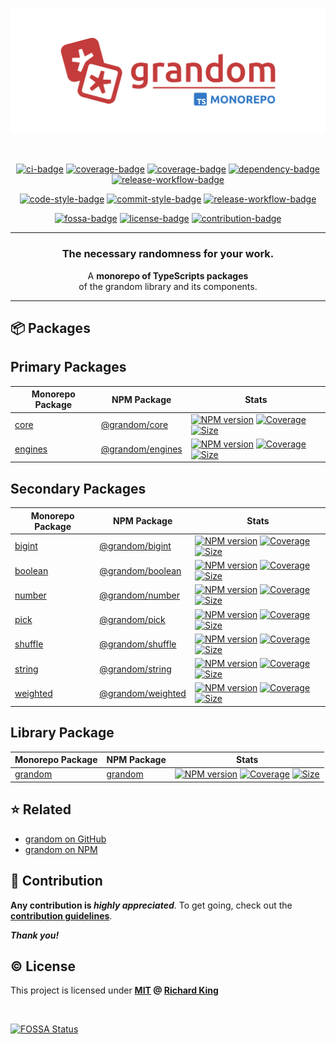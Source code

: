 <!-- Logo -->
<p align="center">  
  <picture>
    <source media="(prefers-color-scheme: dark)" srcset="https://raw.githubusercontent.com/grandom-library/grandom-js/main/media/logo-repo-dark.svg">
    <img alt="grandom-js monorepo logo" src="https://raw.githubusercontent.com/grandom-library/grandom-js/main/media/logo-repo-light.svg" width="800">
  </picture>  
</p>

<br />

<!-- Badges - 1st row -->
<p align="center">
  <!-- CI badge -->
  <a href="https://github.com/grandom-library/grandom-js/actions?query=workflow%3ACI"><img src="https://github.com/grandom-library/grandom-js/workflows/CI/badge.svg" alt="ci-badge"></a>
  <!-- Code quality badge -->
  <a href="https://www.codefactor.io/repository/github/grandom-library/grandom-js"><img src="https://img.shields.io/codefactor/grade/github/grandom-library/grandom-js?label=Quality&logo=codefactor&logoColor=white" alt="coverage-badge"></a>
  <!-- Code maintainability badge -->
  <a href="https://codeclimate.com/github/grandom-library/grandom-js"><img src="https://img.shields.io/codeclimate/maintainability/grandom-library/grandom-js?label=Maintainability&logo=codeclimate&logoColor=white" alt="coverage-badge"></a>
  <!-- Dependency badge -->
  <a href="https://github.com/grandom-library/grandom-js/pulls?q=is%3Apr+is%3Aopen+label%3Adependencies"><img src="https://img.shields.io/badge/Dependencies-✔-brightgreen.svg?logo=dependabot" alt="dependency-badge"></a>
  <!-- Security badge -->
  <a href="https://socket.dev/dashboard/org/gh/grandom-library/repo/grandom-js"><img src="https://img.shields.io/badge/Security-✔-brightgreen.svg?logo=auth0&logoColor=white" alt="release-workflow-badge"></a>
</p>

<!-- Badges - 2nd row -->
<p align="center">
  <!-- Code style badge -->
  <a href="https://www.npmjs.com/package/ts-standard"><img src="https://img.shields.io/badge/Code-TS--Standard-3178C6.svg?logo=typescript&logoColor=white" alt="code-style-badge"></a>
  <!-- Commit style badge -->
  <a href="https://github.com/semantic-release/semantic-release/blob/master/CONTRIBUTING.md#commit-message-guidelines"><img src="https://img.shields.io/badge/Commit-Conventional_Commits-EF7B4D.svg?logo=git&logoColor=white" alt="commit-style-badge"></a>
  <!-- Release workflow badge -->
  <a href="https://semantic-release.gitbook.io/semantic-release"><img src="https://img.shields.io/badge/Release-Semantic_Release-ED2B88.svg?logo=semanticweb&logoColor=white" alt="release-workflow-badge"></a>    
</p>

<!-- Badges - 3rd row -->
<p align="center">
  <!-- FOSSA check badge -->
  <a href="https://app.fossa.com/projects/git%2Bgithub.com%2Fgrandom-library%2Fgrandom-js?ref=badge_shield"><img src="https://app.fossa.com/api/projects/git%2Bgithub.com%2Fgrandom-library%2Fgrandom-js.svg?type=small" alt="fossa-badge"></a>  
  <!-- License badge -->
  <a href="https://github.com/grandom-library/grandom-js/blob/main/LICENSE"><img src="https://img.shields.io/badge/License-MIT-brightgreen.svg?logo=github" alt="license-badge"></a>
  <!-- Contribution badge -->
  <a href="https://github.com/grandom-library/grandom-js/blob/main/.github/CONTRIBUTING.md"><img src="https://img.shields.io/badge/PRs-Welcome!-brightgreen.svg?logo=git&logoColor=white" alt="contribution-badge"></a>  
</p>

---

<h3 align="center">
  The necessary randomness for your work.
</h3>

<p align="center">
  A <b>monorepo of TypeScripts packages</b><br/> of the grandom library and its components.
</p>

---

## 📦 Packages

## Primary Packages

<table>
  <thead>
    <tr>
      <th>Monorepo Package</th>
      <th>NPM Package</th>
      <th>Stats</th>
    </tr>
  </thead>
  <tbody>
    <!-- core -->
    <tr>
      <td><a href="https://github.com/grandom-library/grandom-js/tree/main/packages/core">core</a></td>
      <td><a href="https://www.npmjs.com/package/@grandom/core">@grandom/core</a></td>
      <td>
        <!-- NPM version -->
        <a href="https://www.npmjs.com/package/@grandom/core"><img src="https://img.shields.io/npm/v/%40grandom/core?color=brightgreen&logo=npm" alt="NPM version"></a>
        <!-- Coverage -->
        <a href="https://app.codecov.io/gh/grandom-library/grandom-js/tree/main/packages">
          <img src="https://img.shields.io/codecov/c/github/grandom-library/grandom-js?flag=grandom-core&logo=codecov&logoColor=white" alt="Coverage"></a>
        <!-- Size -->
        <a href="https://bundlephobia.com/package/@grandom/core"><img src="https://img.shields.io/bundlephobia/minzip/%40grandom/core?label=min%2Bgzipped&color=brightgreen&logo=semanticweb&logoColor=white" alt="Size">
        </a>
      </td>
    </tr>
    <!-- engines -->
    <tr>
      <td><a href="https://github.com/grandom-library/grandom-js/tree/main/packages/engines">engines</a></td>
      <td><a href="https://www.npmjs.com/package/@grandom/engines">@grandom/engines</a></td>
      <td>
        <!-- NPM version -->
        <a href="https://www.npmjs.com/package/@grandom/engines"><img src="https://img.shields.io/npm/v/%40grandom/engines?color=brightgreen&logo=npm" alt="NPM version"></a>
        <!-- Coverage -->
        <a href="https://app.codecov.io/gh/grandom-library/grandom-js/tree/main/packages">
          <img src="https://img.shields.io/codecov/c/github/grandom-library/grandom-js?flag=grandom-engines&logo=codecov&logoColor=white" alt="Coverage"></a>
        <!-- Size -->
        <a href="https://bundlephobia.com/package/@grandom/engines"><img src="https://img.shields.io/bundlephobia/minzip/%40grandom/engines?label=min%2Bgzipped&color=brightgreen&logo=semanticweb&logoColor=white" alt="Size">
        </a>
      </td>
    </tr>
  </tbody>
</table>

## Secondary Packages

<table>
  <thead>
    <tr>
      <th>Monorepo Package</th>
      <th>NPM Package</th>
      <th>Stats</th>
    </tr>
  </thead>
  <tbody>
    <!-- bigint -->
    <tr>
      <td><a href="https://github.com/grandom-library/grandom-js/tree/main/packages/bigint">bigint</a></td>
      <td><a href="https://www.npmjs.com/package/@grandom/bigint">@grandom/bigint</a></td>
      <td>
        <!-- NPM version -->
        <a href="https://www.npmjs.com/package/@grandom/bigint"><img src="https://img.shields.io/npm/v/%40grandom/bigint?color=brightgreen&logo=npm" alt="NPM version"></a>
        <!-- Coverage -->
        <a href="https://app.codecov.io/gh/grandom-library/grandom-js/tree/main/packages">
          <img src="https://img.shields.io/codecov/c/github/grandom-library/grandom-js?flag=grandom-bigint&logo=codecov&logoColor=white" alt="Coverage"></a>
        <!-- Size -->
        <a href="https://bundlephobia.com/package/@grandom/bigint"><img src="https://img.shields.io/bundlephobia/minzip/%40grandom/bigint?label=min%2Bgzipped&color=brightgreen&logo=semanticweb&logoColor=white" alt="Size">
        </a>
      </td>
    </tr>
    <!-- boolean -->
    <tr>
      <td><a href="https://github.com/grandom-library/grandom-js/tree/main/packages/boolean">boolean</a></td>
      <td><a href="https://www.npmjs.com/package/@grandom/boolean">@grandom/boolean</a></td>
      <td>
        <!-- NPM version -->
        <a href="https://www.npmjs.com/package/@grandom/boolean"><img src="https://img.shields.io/npm/v/%40grandom/boolean?color=brightgreen&logo=npm" alt="NPM version"></a>
        <!-- Coverage -->
        <a href="https://app.codecov.io/gh/grandom-library/grandom-js/tree/main/packages">
          <img src="https://img.shields.io/codecov/c/github/grandom-library/grandom-js?flag=grandom-boolean&logo=codecov&logoColor=white" alt="Coverage"></a>
        <!-- Size -->
        <a href="https://bundlephobia.com/package/@grandom/boolean"><img src="https://img.shields.io/bundlephobia/minzip/%40grandom/boolean?label=min%2Bgzipped&color=brightgreen&logo=semanticweb&logoColor=white" alt="Size">
        </a>
      </td>
    </tr>
    <!-- number -->
    <tr>
      <td><a href="https://github.com/grandom-library/grandom-js/tree/main/packages/number">number</a></td>
      <td><a href="https://www.npmjs.com/package/@grandom/number">@grandom/number</a></td>
      <td>
        <!-- NPM version -->
        <a href="https://www.npmjs.com/package/@grandom/number"><img src="https://img.shields.io/npm/v/%40grandom/number?color=brightgreen&logo=npm" alt="NPM version"></a>
        <!-- Coverage -->
        <a href="https://app.codecov.io/gh/grandom-library/grandom-js/tree/main/packages">
          <img src="https://img.shields.io/codecov/c/github/grandom-library/grandom-js?flag=grandom-number&logo=codecov&logoColor=white" alt="Coverage"></a>
        <!-- Size -->
        <a href="https://bundlephobia.com/package/@grandom/number"><img src="https://img.shields.io/bundlephobia/minzip/%40grandom/number?label=min%2Bgzipped&color=brightgreen&logo=semanticweb&logoColor=white" alt="Size">
        </a>
      </td>
    </tr>
    <!-- pick -->
    <tr>
      <td><a href="https://github.com/grandom-library/grandom-js/tree/main/packages/pick">pick</a></td>
      <td><a href="https://www.npmjs.com/package/@grandom/pick">@grandom/pick</a></td>
      <td>
        <!-- NPM version -->
        <a href="https://www.npmjs.com/package/@grandom/pick"><img src="https://img.shields.io/npm/v/%40grandom/pick?color=brightgreen&logo=npm" alt="NPM version"></a>
        <!-- Coverage -->
        <a href="https://app.codecov.io/gh/grandom-library/grandom-js/tree/main/packages">
          <img src="https://img.shields.io/codecov/c/github/grandom-library/grandom-js?flag=grandom-pick&logo=codecov&logoColor=white" alt="Coverage"></a>
        <!-- Size -->
        <a href="https://bundlephobia.com/package/@grandom/pick"><img src="https://img.shields.io/bundlephobia/minzip/%40grandom/pick?label=min%2Bgzipped&color=brightgreen&logo=semanticweb&logoColor=white" alt="Size">
        </a>
      </td>
    </tr>
    <!-- shuffle -->
    <tr>
      <td><a href="https://github.com/grandom-library/grandom-js/tree/main/packages/shuffle">shuffle</a></td>
      <td><a href="https://www.npmjs.com/package/@grandom/shuffle">@grandom/shuffle</a></td>
      <td>
        <!-- NPM version -->
        <a href="https://www.npmjs.com/package/@grandom/shuffle"><img src="https://img.shields.io/npm/v/%40grandom/shuffle?color=brightgreen&logo=npm" alt="NPM version"></a>
        <!-- Coverage -->
        <a href="https://app.codecov.io/gh/grandom-library/grandom-js/tree/main/packages">
          <img src="https://img.shields.io/codecov/c/github/grandom-library/grandom-js?flag=grandom-shuffle&logo=codecov&logoColor=white" alt="Coverage"></a>
        <!-- Size -->
        <a href="https://bundlephobia.com/package/@grandom/shuffle"><img src="https://img.shields.io/bundlephobia/minzip/%40grandom/shuffle?label=min%2Bgzipped&color=brightgreen&logo=semanticweb&logoColor=white" alt="Size">
        </a>
      </td>
    </tr>
    <!-- string -->
    <tr>
      <td><a href="https://github.com/grandom-library/grandom-js/tree/main/packages/string">string</a></td>
      <td><a href="https://www.npmjs.com/package/@grandom/string">@grandom/string</a></td>
      <td>
        <!-- NPM version -->
        <a href="https://www.npmjs.com/package/@grandom/string"><img src="https://img.shields.io/npm/v/%40grandom/string?color=brightgreen&logo=npm" alt="NPM version"></a>
        <!-- Coverage -->
        <a href="https://app.codecov.io/gh/grandom-library/grandom-js/tree/main/packages">
          <img src="https://img.shields.io/codecov/c/github/grandom-library/grandom-js?flag=grandom-string&logo=codecov&logoColor=white" alt="Coverage"></a>
        <!-- Size -->
        <a href="https://bundlephobia.com/package/@grandom/string"><img src="https://img.shields.io/bundlephobia/minzip/%40grandom/string?label=min%2Bgzipped&color=brightgreen&logo=semanticweb&logoColor=white" alt="Size">
        </a>
      </td>
    </tr>
    <!-- weighted -->
    <tr>
      <td><a href="https://github.com/grandom-library/grandom-js/tree/main/packages/weighted">weighted</a></td>
      <td><a href="https://www.npmjs.com/package/@grandom/weighted">@grandom/weighted</a></td>
      <td>
        <!-- NPM version -->
        <a href="https://www.npmjs.com/package/@grandom/weighted"><img src="https://img.shields.io/npm/v/%40grandom/weighted?color=brightgreen&logo=npm" alt="NPM version"></a>
        <!-- Coverage -->
        <a href="https://app.codecov.io/gh/grandom-library/grandom-js/tree/main/packages">
          <img src="https://img.shields.io/codecov/c/github/grandom-library/grandom-js?flag=grandom-weighted&logo=codecov&logoColor=white" alt="Coverage"></a>
        <!-- Size -->
        <a href="https://bundlephobia.com/package/@grandom/weighted"><img src="https://img.shields.io/bundlephobia/minzip/%40grandom/weighted?label=min%2Bgzipped&color=brightgreen&logo=semanticweb&logoColor=white" alt="Size">
        </a>
      </td>
    </tr>
  </tbody>
</table>

## Library Package

<table>
  <thead>
    <tr>
      <th>Monorepo Package</th>
      <th>NPM Package</th>
      <th>Stats</th>
    </tr>
  </thead>
  <tbody>
    <tr>
      <td><a href="https://github.com/grandom-library/grandom-js/tree/main/packages/grandom">grandom</a></td>
      <td><a href="https://www.npmjs.com/package/grandom">grandom</a></td>
      <td>
        <!-- NPM version -->
        <a href="https://www.npmjs.com/package/grandom"><img src="https://img.shields.io/npm/v/grandom?color=brightgreen&logo=npm" alt="NPM version"></a>
        <!-- Coverage -->
        <a href="https://app.codecov.io/gh/grandom-library/grandom-js/tree/main/packages">
          <img src="https://img.shields.io/codecov/c/github/grandom-library/grandom-js?flag=grandom&logo=codecov&logoColor=white" alt="Coverage"></a>
        <!-- Size -->
        <a href="https://bundlephobia.com/package/grandom"><img src="https://img.shields.io/bundlephobia/minzip/grandom?label=min%2Bgzipped&color=brightgreen&logo=semanticweb&logoColor=white" alt="Size">
        </a>
      </td>
    </tr>    
  </tbody>
</table>

## ⭐ Related

- [grandom on GitHub](https://github.com/grandom-library)
- [grandom on NPM](https://www.npmjs.com/search?q=keywords:grandom)

## 🍻 Contribution

**Any contribution is ***highly appreciated*****. To get going, check out the [**contribution guidelines**][url-contrib-doc].

***Thank you!***

## ©️ License

This project is licensed under **[MIT][url-license-doc] @ [Richard King](https://richrdkng.com)**

<br/>

<!-- FOSSA license scan -->
[![FOSSA Status](https://app.fossa.com/api/projects/git%2Bgithub.com%2Fgrandom-library%2Fgrandom-js.svg?type=large)](https://app.fossa.com/projects/git%2Bgithub.com%2Fgrandom-library%2Fgrandom-js?ref=badge_large)

<!--- References =============================================================================== -->

<!--- URLs -->
[url-license-doc]: https://github.com/grandom-library/grandom-js/blob/main/LICENSE
[url-contrib-doc]: https://github.com/grandom-library/grandom-js/blob/main/.github/CONTRIBUTING.md
